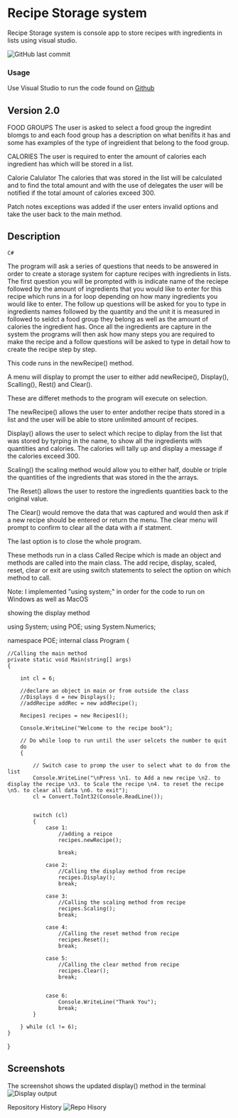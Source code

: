 
# Recipe Storage system

Recipe Storage system is console app to store recipes with ingredients in lists using visual studio.

![GitHub last commit](https://img.shields.io/github/last-commit/TheWilliamsGP/C-)

### Usage

Use Visual Studio to run the code found on [Github](https://github.com/TheWilliamsGP/C-/tree/main/POE) 

## Version 2.0

FOOD GROUPS
 The user is asked to select a food group the ingredint blomgs to and each food group has a description on what benifits it has and some has examples of the type of ingreidient that belong to the food group.

CALORIES
The user is required to enter the amount of calories each ingredient has which will be stored in a list.

Calorie Calulator
The calories that was stored in the list will be calculated and to find the total amount and with the use of delegates the user will be notified if the total amount of calories exceed 300.

Patch notes
exceptions was added if the user enters invalid options and take the user back to the main method.

## Description


```C#```

The program will ask a series of questions that needs to be answered in order to create a storage system for capture recipes with ingredients in lists.
The first question you will be prompted with is indicate name of the reciepe followed by the amount of ingredients that you would like to enter for this recipe which runs in a for loop depending on how many ingredients you would like to enter. 
The follow up questions will be asked for you to type in ingredients names followed by the quantity and the unit it is measured in followed to seldct a food group they belong as well as the amount of calories the ingredient has.
Once all the ingredients are capture in the system the programs will then ask how many steps you are required to make the recipe and a follow questions will be asked to type in detail how to create the recipe step by step. 

This code runs in the newRecipe() method.

A menu will display to prompt the user to either add newRecipe(), Display(), Scalling(), Rest() and Clear().

These are differet methods to the program will execute on selection.
 
 The newRecipe() allows the user to enter andother recipe thats stored in a list and the user will be able to store unlimited amount of recipes.

Display() allows the user to select which recipe to diplay from the list that was stored by tyrping in the name, to show all the ingredients with quantities and calories. The calories will tally up and display a message if the calories exceed 300.

Scaling() the scaling method would allow you to either half, double or triple the quantities of the ingredients that was stored in the the arrays.

The Reset() allows the user to restore the ingredients quantities back to the original value.

The Clear() would remove the data that was captured and would then ask if a new recipe should be entered or return the menu. The clear menu will prompt to confirm to clear all the data with a if statment.

The last option is to close the whole program.

These methods run in a class Called Recipe which is made an object and methods are called into the main class. The add recipe, display, scaled, reset, clear or exit are using switch statements to select the option on which method to call.

Note: I implemented "using system;" in order for the code to run on Windows as well as MacOS

showing the display method 



using System;
using POE;
using System.Numerics;


namespace POE;
internal class Program
{

    //Calling the main method
    private static void Main(string[] args)
    {

        int cl = 6;

        //declare an object in main or from outside the class
        //Displays d = new Displays();
        //addRecipe addRec = new addRecipe();

        Recipes1 recipes = new Recipes1(); 

        Console.WriteLine("Welcome to the recipe book");

        // Do while loop to run until the user selcets the number to quit
        do
        {

            // Switch case to promp the user to select what to do from the list 
            Console.WriteLine("\nPress \n1. to Add a new recipe \n2. to display the recipe \n3. to Scale the recipe \n4. to reset the recipe \n5. to clear all data \n6. to exit");
            cl = Convert.ToInt32(Console.ReadLine());


            switch (cl)
            {
                case 1:
                    //adding a reipce
                    recipes.newRecipe();
                    
                    break;

                case 2:
                    //Calling the display method from recipe
                    recipes.Display();
                    break;

                case 3:
                    //Calling the scaling method from recipe
                    recipes.Scaling();
                    break;

                case 4:
                    //Calling the reset method from recipe
                    recipes.Reset();
                    break;

                case 5:
                    //Calling the clear method from recipe
                    recipes.Clear();
                    break;


                case 6:
                    Console.WriteLine("Thank You");
                    break;
            }

        } while (cl != 6);
    }
}


## Screenshots

 The screenshot shows the updated display() method in the terminal  
![Display output](https://drive.google.com/uc?id=11U56ScOsjnNYx9cQ53rhSopEURprsN6)

Repository History
![Repo Hisory](https://drive.google.com/uc?id=1ZAeZQgMm4f1WzTALdRfGro4cQ8g8dXz2)


